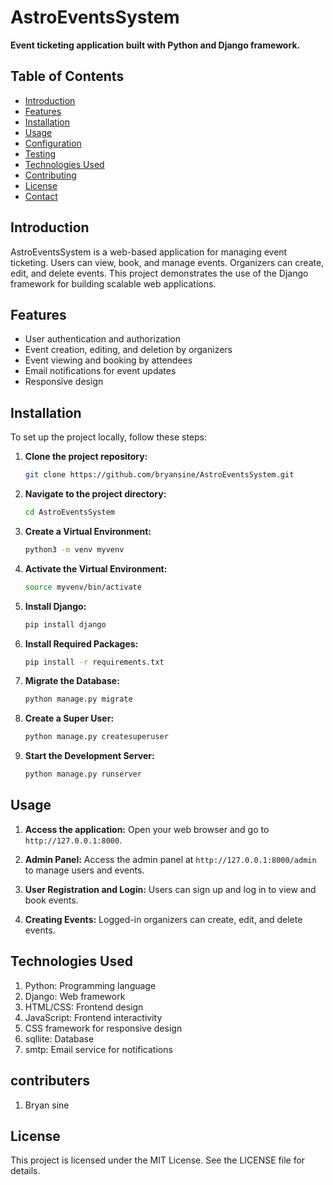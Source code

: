 # AstroEventsSystem

**Event ticketing application built with Python and Django framework.**

## Table of Contents

- [Introduction](#introduction)
- [Features](#features)
- [Installation](#installation)
- [Usage](#usage)
- [Configuration](#configuration)
- [Testing](#testing)
- [Technologies Used](#technologies-used)
- [Contributing](#contributing)
- [License](#license)
- [Contact](#contact)

## Introduction

AstroEventsSystem is a web-based application for managing event ticketing. Users can view, book, and manage events. Organizers can create, edit, and delete events. This project demonstrates the use of the Django framework for building scalable web applications.

## Features

- User authentication and authorization
- Event creation, editing, and deletion by organizers
- Event viewing and booking by attendees
- Email notifications for event updates
- Responsive design

## Installation

To set up the project locally, follow these steps:

1. **Clone the project repository:**
    ```sh
    git clone https://github.com/bryansine/AstroEventsSystem.git
    ```

2. **Navigate to the project directory:**
    ```sh
    cd AstroEventsSystem
    ```

3. **Create a Virtual Environment:**
    ```sh
    python3 -m venv myvenv
    ```

4. **Activate the Virtual Environment:**
    ```sh
    source myvenv/bin/activate
    ```

5. **Install Django:**
    ```sh
    pip install django
    ```

6. **Install Required Packages:**
    ```sh
    pip install -r requirements.txt
    ```

7. **Migrate the Database:**
    ```sh
    python manage.py migrate
    ```

8. **Create a Super User:**
    ```sh
    python manage.py createsuperuser
    ```

9. **Start the Development Server:**
    ```sh
    python manage.py runserver
    ```

## Usage

1. **Access the application:**
   Open your web browser and go to `http://127.0.0.1:8000`.

2. **Admin Panel:**
   Access the admin panel at `http://127.0.0.1:8000/admin` to manage users and events.

3. **User Registration and Login:**
   Users can sign up and log in to view and book events.

4. **Creating Events:**
   Logged-in organizers can create, edit, and delete events.


## Technologies Used

1. Python: Programming language
2. Django: Web framework
3. HTML/CSS: Frontend design
4. JavaScript: Frontend interactivity
5. CSS framework for responsive design
6. sqllite: Database
7. smtp: Email service for notifications


## contributers
1. Bryan sine

## License
This project is licensed under the MIT License. See the LICENSE file for details.
